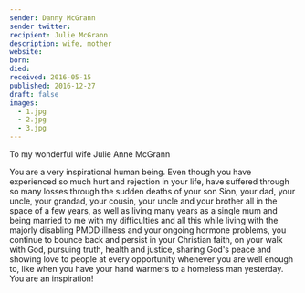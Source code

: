 ```yaml
---
sender: Danny McGrann
sender twitter:
recipient: Julie McGrann
description: wife, mother
website:
born:
died:
received: 2016-05-15
published: 2016-12-27
draft: false
images:
  - 1.jpg
  - 2.jpg
  - 3.jpg
---
```

To my wonderful wife Julie Anne McGrann

You are a very inspirational human being. Even though you have experienced so much hurt and rejection in your life, have suffered through so many losses through the sudden deaths of your son Sion, your dad, your uncle, your grandad, your cousin, your uncle and your brother all in the space of a few years, as well as living many years as a single mum and being married to me with my difficulties and all this while living with the majorly disabling PMDD illness and your ongoing hormone problems, you continue to bounce back and persist in your Christian faith, on your walk with God, pursuing truth, health and justice, sharing God's peace and showing love to people at every opportunity whenever you are well enough to, like when you have your hand warmers to a homeless man yesterday. You are an inspiration!